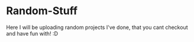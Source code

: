 # Random-Stuff
Here I will be uploading random projects I've done, that you cant checkout and have fun with! :D
